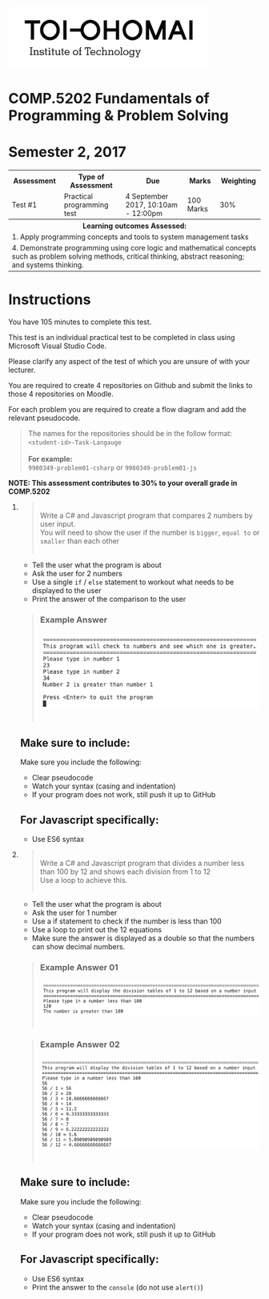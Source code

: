 <link rel="stylesheet" href=".../../css/styles.css">

![Toi Ohomai Logo](../../images/toi-logo.jpg)

# COMP.5202 Fundamentals of Programming & Problem Solving
# Semester 2, 2017

<table>
    <tr>
        <th>Assessment	</th>
        <th>Type of Assessment</th>
        <th>Due</th>
        <th>Marks</th>
        <th>Weighting</th>
    </tr>
    <tr>
        <td>Test #1</td>
        <td>Practical programming test</td>
        <td>4 September 2017, 10:10am - 12:00pm</td>
        <td>100 Marks</td>
        <td>30%</td>
    </tr>
    <tr>
        <th colspan="5">
        Learning outcomes Assessed:
        </th>
    </tr>
    <tr>
        <td colspan="5">
        1. Apply programming concepts and tools to system management tasks
        </td>
    </tr>
    <tr>
        <td colspan="5">
        4. Demonstrate programming using core logic and mathematical concepts such as problem solving methods, critical thinking, abstract reasoning; and systems thinking.
        </td>
    </tr>
</table>

# Instructions

You have 105 minutes to complete this test.

This test is an individual practical test to be completed in class using Microsoft Visual Studio Code.

Please clarify any aspect of the test of which you are unsure of with your lecturer.  

You are required to create 4 repositories on Github and submit the links to those 4 repositories on Moodle.

For each problem you are required to create a flow diagram and add the relevant pseudocode.

>The names for the repositories should be in the follow format:<br>
`<student-id>-Task-Langauge`<br><br>
**For example:<br>**
`9980349-problem01-csharp`
or 
`9980349-problem01-js`

**NOTE:  This assessment contributes to 30% to your overall grade in COMP.5202** 

<div style="page-break-after: always;"></div>

1.	><br>Write a C# and Javascript program that compares 2 numbers by user input.<br> You will need to show the user if the number is `bigger`, `equal to` or `smaller` than each other<br><br>
    
    * Tell the user what the program is about
    * Ask the user for 2 numbers
    * Use a single `if` / `else` statement to workout what needs to be displayed to the user
    * Print the answer of the comparison to the user

    > ### Example Answer<br><br>![Problem 1](../../images/problem01-example.png)<br><br>

    ## Make sure to include:
    Make sure you include the following:
    * Clear pseudocode
    * Watch your syntax (casing and indentation)
    * If your program does not work, still push it up to GitHub
    
    ## For Javascript specifically:
    * Use ES6 syntax

<div style="page-break-after: always;"></div>

2. ><br>Write a C# and Javascript program that divides a number less than 100 by 12 and shows each division from 1 to 12<br>Use a loop to achieve this.<br><br>

    * Tell the user what the program is about
    * Ask the user for 1 number
    * Use a if statement to check if the number is less than 100
    * Use a loop to print out the 12 equations
    * Make sure the answer is displayed as a double so that the numbers can show decimal numbers.

    > ### Example Answer 01<br><br>![Problem 1](../../images/problem02-example-01.png)<br><br>
    
    > ### Example Answer 02<br><br>![Problem 1](../../images/problem02-example-02.png)<br><br>

    ## Make sure to include:
    Make sure you include the following:
    * Clear pseudocode
    * Watch your syntax (casing and indentation)
    * If your program does not work, still push it up to GitHub
    
    ## For Javascript specifically:
    * Use ES6 syntax
    * Print the answer to the `console` (do not use `alert()`)